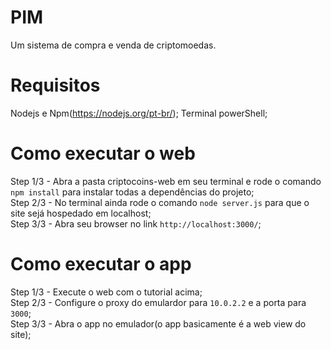 # PIM
Um sistema de compra e venda de criptomoedas.

# Requisitos
Nodejs e Npm(https://nodejs.org/pt-br/);
Terminal powerShell;

# Como executar o web
Step 1/3 - Abra a pasta criptocoins-web em seu terminal e rode o comando `npm install` para instalar todas a dependências do projeto; <br/>
Step 2/3 - No terminal ainda rode o comando `node server.js` para que o site sejá hospedado em localhost; <br/>
Step 3/3 - Abra seu browser no link `http://localhost:3000/`; <br/>

# Como executar o app
Step 1/3 - Execute o web com o tutorial acima; <br/>
Step 2/3 - Configure o proxy do emulardor para `10.0.2.2` e a porta para `3000`; <br/>
Step 3/3 - Abra o app no emulador(o app basicamente é a web view do site); <br/>
